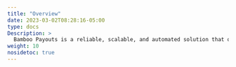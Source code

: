 ```yaml
---
title: "Overview"
date: 2023-03-02T08:28:16-05:00
type: docs
Description: >
  Bamboo Payouts is a reliable, scalable, and automated solution that operates across LATAM producing high-standard processing for merchants that attend to their necessity.
weight: 10
nosidetoc: true
---
```



